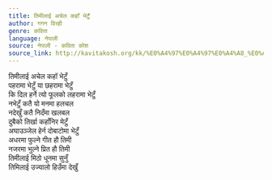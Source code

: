```yaml
---
title: तिमीलाई अचेल कहाँ भेटुँ
author: गगन विरही
genre: कविता
language: नेपाली
source: नेपाली - कविता कोश
source_link: http://kavitakosh.org/kk/%E0%A4%97%E0%A4%97%E0%A4%A8_%E0%A4%B5%E0%A4%BF%E0%A4%B0%E0%A4%B9%E0%A5%80
---
```


तिमीलाई अचेल कहॉ भेटुँ  
पहरामा भेटुँ या छहरामा भेटुँ  
कि दिल हर्ने त्यो फूलको लहरामा भेटुँ  
नभेटुँ कतै यो मनमा हलचल  
नदेखुँ कतै निदँमा खलबल  
दुबैको तिर्खा कहाँनिर मेटुँ  
अघाउञ्जेल हेर्न दोबाटोमा भेटुँ  
अधरमा फुल्ने गीत हौ तिमी  
नजरमा भुल्ने प्रित हौ तिमी  
तिमीलाई मिठो धूनमा सुनुँ  
तिमिलाई उज्यालो हिउँमा देखुँ
